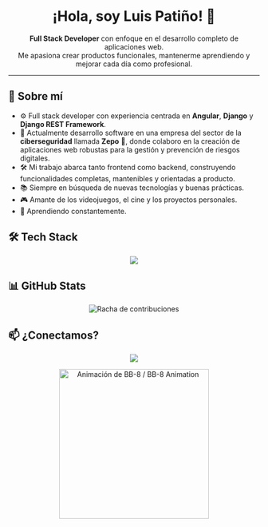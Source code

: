 <h1 align="center">¡Hola, soy Luis Patiño! 👋</h1>

<p align="center">
  <strong>Full Stack Developer</strong> con enfoque en el desarrollo completo de aplicaciones web. <br>
  Me apasiona crear productos funcionales, mantenerme aprendiendo y mejorar cada día como profesional.
</p>

---

## 🧠 Sobre mí

- ⚙️ Full stack developer con experiencia centrada en **Angular**, **Django** y **Django REST Framework**.
- 💼 Actualmente desarrollo software en una empresa del sector de la **ciberseguridad** llamada **Zepo** 🔐, donde colaboro en la creación de aplicaciones web robustas para la gestión y prevención de riesgos digitales.
- 🛠️ Mi trabajo abarca tanto frontend como backend, construyendo funcionalidades completas, mantenibles y orientadas a producto.
- 📚 Siempre en búsqueda de nuevas tecnologías y buenas prácticas.
- 🎮 Amante de los videojuegos, el cine y los proyectos personales.
- 🚀 Aprendiendo constantemente.


## 🛠️ Tech Stack

<p align="center">
  <img src="https://skillicons.dev/icons?i=angular,django,ts,js,python,html,css,aws,tailwind,vue,java,mysql,postgres,mongodb,docker,linux,git,github,vscode" />
</p>

## 📊 GitHub Stats

<p align="center">
  <img src="https://github-readme-streak-stats.herokuapp.com/?user=LuisPati11&theme=tokyonight&hide_border=true" alt="Racha de contribuciones" />
</p>

## 📫 ¿Conectamos?

<p align="center">
  <a href="https://www.linkedin.com/in/luis-pati" target="_blank">
    <img src="https://img.shields.io/badge/LinkedIn-Luis%20Patiño-blue?style=for-the-badge&logo=linkedin&logoColor=white" />
  </a>
</p>

<p align="center">
  <img src="https://media.giphy.com/media/kbUq8z1MEYQ7u/giphy.gif" width="300" alt="Animación de BB-8 / BB-8 Animation" />
</p>

